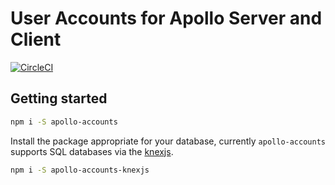 # User Accounts for Apollo Server and Client

[![CircleCI](https://circleci.com/gh/TimMikeladze/apollo-accounts.svg?style=svg)](https://circleci.com/gh/TimMikeladze/apollo-accounts)

## Getting started

```sh
npm i -S apollo-accounts
```

Install the package appropriate for your database, currently `apollo-accounts` supports SQL databases via the [knexjs](http://knexjs.org/).

```sh
npm i -S apollo-accounts-knexjs
```
